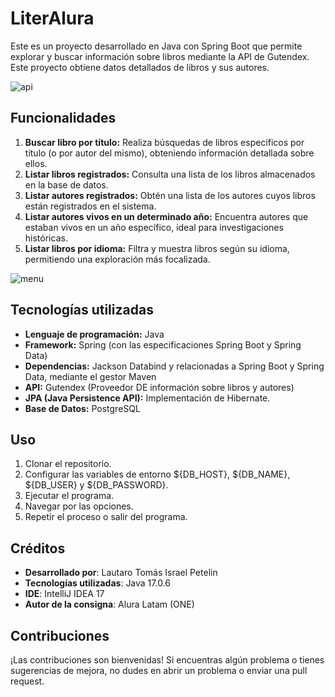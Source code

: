 # LiterAlura

Este es un proyecto desarrollado en Java con Spring Boot que permite explorar y buscar información sobre libros mediante la API de Gutendex. Este proyecto obtiene datos detallados de libros y sus autores.

![api](https://github.com/user-attachments/assets/a240fd2b-850d-49d1-9b3f-1f8dc7dac993)

## Funcionalidades

1. **Buscar libro por título:** Realiza búsquedas de libros específicos por título (o por autor del mismo), obteniendo información detallada sobre ellos.
2. **Listar libros registrados:** Consulta una lista de los libros almacenados en la base de datos.
3. **Listar autores registrados:** Obtén una lista de los autores cuyos libros están registrados en el sistema.
4. **Listar autores vivos en un determinado año:** Encuentra autores que estaban vivos en un año específico, ideal para investigaciones históricas.
5. **Listar libros por idioma:** Filtra y muestra libros según su idioma, permitiendo una exploración más focalizada.

![menu](https://github.com/user-attachments/assets/1b748fa4-71bd-423a-86e0-cee3df4b14af)

## Tecnologías utilizadas

- **Lenguaje de programación:** Java
- **Framework:** Spring (con las especificaciones Spring Boot y Spring Data)
- **Dependencias:** Jackson Databind y relacionadas a Spring Boot y Spring Data, mediante el gestor Maven
- **API:** Gutendex (Proveedor DE información sobre libros y autores)
- **JPA (Java Persistence API):** Implementación de Hibernate.
- **Base de Datos:** PostgreSQL

## Uso

1. Clonar el repositorio.
2. Configurar las variables de entorno ${DB_HOST}, ${DB_NAME}, ${DB_USER} y ${DB_PASSWORD}.
3. Ejecutar el programa.
4. Navegar por las opciones.
7. Repetir el proceso o salir del programa.

## Créditos

- **Desarrollado por**: Lautaro Tomás Israel Petelin
- **Tecnologías utilizadas**: Java 17.0.6
- **IDE**: IntelliJ IDEA 17
- **Autor de la consigna**: Alura Latam (ONE)

## Contribuciones

¡Las contribuciones son bienvenidas! Si encuentras algún problema o tienes sugerencias de mejora, no dudes en abrir un problema o enviar una pull request.
